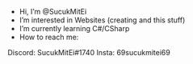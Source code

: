 - Hi, I’m @SucukMitEi
- I’m interested in Websites (creating and this stuff)
- I’m currently learning C#/CSharp
- How to reach me: 

Discord: SucukMitEi#1740
Insta: 69sucukmitei69
